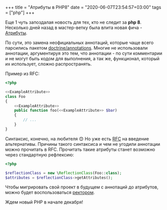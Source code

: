 +++
title = "Атрибуты в PHP8"
date = "2020-06-07T23:54:57+03:00"
tags = ["php"]
+++

Еще 1 чуть запоздалая новость для тех, кто не следит за **php 8**. Несколько дней назад в мастер-ветку была влита новая
фича - [Атрибуты](https://wiki.php.net/rfc/attributes_v2). 

По сути, это замена неофициальных аннотаций, которые чаще всего парсились пакетом [doctrine/annotations](https://www.doctrine-project.org/projects/doctrine-annotations/en/1.10/index.html).
Многие не использовали аннотации, аргументируя это тем, что аннотации -  по сути комментарии и не могут быть кодом для
выполнения, а так же, функционал, который их использует, сложно распространять.

Пример из RFC:

```php
<?php

<<ExampleAttribute>>
class Foo
{
    <<ExampleAttribute>>
    public function foo(<<ExampleAttribute>> $bar)
    {
        // ...
    }
}
```

Синтаксис, конечно, на любителя 😊 Но уже есть [RFC](https://wiki.php.net/rfc/shorter_attribute_syntax) на введение
альтернативы. Причины такого синтаксиса и чем не угодили аннотации можно прочитать в RFC. Прочитать такие атрибуты
станет возможно через стандартную рефлексию:

```php
<?php

$reflectionClass = new \ReflectionClass(Foo::class);
$attributes = $reflectionClass->getAttributes();
```

Чтобы мигрировать свой проект в будущем с аннотаций до атрибутов, можно будет воспользоваться [ректором](https://getrector.org/).

Ждем новый PHP в начале декабря!